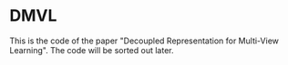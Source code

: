# DMVL
This is the code of the paper "Decoupled Representation for Multi-View Learning". The code will be sorted out later.
